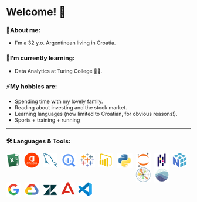 # Welcome! 👋

### 💬About me:
-  I'm a 32 y.o. Argentinean living in Croatia.

### 🌱I’m currently learning:
-  Data Analytics at Turing College 👨‍💻.

### ⚡My hobbies are:
-  Spending time with my lovely family.
-  Reading about investing and the stock market.
-  Learning languages (now limited to Croatian, for obvious reasons!).
-  Sports + training + running

<hr>

### 🛠 Languages & Tools:
<p>
<img align="left" alt="Java" width="40px" style="padding-right:10px;" src="icons/Excel.png"/>
<img align="left" alt="Java" width="40px" style="padding-right:10px;" src="icons/MSOffice.png"/>
<img align="left" alt="Java" width="40px" style="padding-right:10px;" src="icons/MySQL.png"/>
<img align="left" alt="Java" width="42px" style="padding-right:10px;" src="icons/BigQuery.png"/>
<img align="left" alt="Java" width="40px" style="padding-right:10px;" src="icons/Tableau.png"/>
<img align="left" alt="Java" width="40px" style="padding-right:10px;" src="icons/PowerBI.png"/>
<img align="left" alt="Java" width="42px" style="padding-right:10px;" src="icons/Python.png"/>
<img align="left" alt="Java" width="40px" style="padding-right:10px;" src="icons/Jupyter.png"/>
<img align="left" alt="Java" width="40px" style="padding-right:10px;" src="icons/Pandas.png"/>
<img align="left" alt="Java" width="40px" style="padding-right:10px;" src="icons/NumPy.png"/>
<img align="left" alt="Java" width="40px" style="padding-right:10px;" src="icons/Matplotlib.png"/>
<img align="left" alt="Java" width="42px" style="padding-right:10px;" src="icons/Seaborn.png"/>
</p>

<br>
<br>

<p>
<img align="left" alt="Java" width="40px" style="padding-right:10px;" src="icons/GoogleWorkspace.png"/>
<img align="left" alt="Java" width="40px" style="padding-right:10px;" src="icons/GoogleCloud.png"/>
<img align="left" alt="Java" width="40px" style="padding-right:10px;" src="icons/Zendesk.png"/>
<img align="left" alt="Java" width="37px" style="padding-right:10px;" src="icons/Avaya.png"/>
<img align="left" alt="Java" width="37px" style="padding-right:10px;" src="icons/VScode.png"/>
</p>





<!--![NumPy](https://github.com/user-attachments/assets/d5602a62-854f-4ced-8dde-6d1f4c8f15bb)

**Plasma1992/Plasma1992** is a ✨ _special_ ✨ repository because its `README.md` (this file) appears on your GitHub profile.

Here are some ideas to get you started:

- 🔭 I’m currently working on ...
- 🌱 I’m currently learning ...
- 👯 I’m looking to collaborate on ...
- 🤔 I’m looking for help with ...
- 💬 Ask me about ...
- 📫 How to reach me: ...
- 😄 Pronouns: ...
- ⚡ Fun fact: ...
-->
